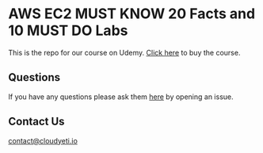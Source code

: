 # AWS EC2 MUST KNOW 20 Facts and 10 MUST DO Labs
This is the repo for our course on Udemy. [Click here](https://www.udemy.com/cloudyeti-ec2) to buy the course. 

## Questions
If you have any questions please ask them [here](https://github.com/Cloud-Yeti/aws-ec2-course/issues/new) by opening an issue. 

## Contact Us
contact@cloudyeti.io
